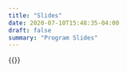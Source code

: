 ```yaml
---
title: "Slides"
date: 2020-07-10T15:48:35-04:00
draft: false
summary: "Program Slides"
---
```


{{<slides-cards-2>}}
